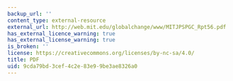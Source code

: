 ```yaml
---
backup_url: ''
content_type: external-resource
external_url: http://web.mit.edu/globalchange/www/MITJPSPGC_Rpt56.pdf
has_external_licence_warning: true
has_external_license_warning: true
is_broken: ''
license: https://creativecommons.org/licenses/by-nc-sa/4.0/
title: PDF
uid: 9cda79bd-3cef-4c2e-83e9-9be3ae8326a0
---
```

